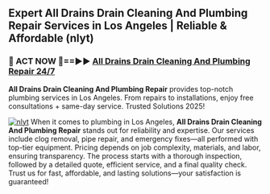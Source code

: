 ## Expert All Drains Drain Cleaning And Plumbing Repair Services in Los Angeles | Reliable & Affordable (nlyt)  

<h3>🚿 ACT NOW 🌟==►► <a href="https://tinyurl.com/2ne6vx2x" rel="nofollow">All Drains Drain Cleaning And Plumbing Repair 24/7</a></h3>

**All Drains Drain Cleaning And Plumbing Repair** provides top-notch plumbing services in Los Angeles. From repairs to installations, enjoy free consultations + same-day service. Trusted Solutions 2025!

[![nlyt](https://i.imgur.com/4PFF4AK.jpeg)](https://tinyurl.com/2ne6vx2x)
When it comes to plumbing in Los Angeles, **All Drains Drain Cleaning And Plumbing Repair** stands out for reliability and expertise. Our services include clog removal, pipe repair, and emergency fixes—all performed with top-tier equipment. Pricing depends on job complexity, materials, and labor, ensuring transparency. The process starts with a thorough inspection, followed by a detailed quote, efficient service, and a final quality check. Trust us for fast, affordable, and lasting solutions—your satisfaction is guaranteed!